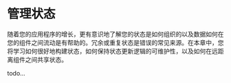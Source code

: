 # 管理状态

随着您的应用程序的增长，更有意识地了解您的状态是如何组织的以及数据如何在您的组件之间流动是有帮助的。冗余或重复状态是错误的常见来源。在本章中，您将学习如何很好地构建状态，如何保持状态更新逻辑的可维护性，以及如何在远距离组件之间共享状态。

todo...
